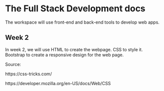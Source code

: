 # The Full Stack Development docs

The workspace will use front-end and back-end tools to develop web apps.

<h2>Week 2</h2>
In week 2, we will use HTML to create the webpage. CSS to style it. Bootstrap to create a responsive design for the web page.


Source: 
<p style="text-decoration: none">https://css-tricks.com/</p>
<p>https://developer.mozilla.org/en-US/docs/Web/CSS</p>